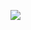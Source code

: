<img src="https://media.discordapp.net/attachments/982562056328847370/982650931281801216/LolWare95.png?width=1259&height=708"></img>
